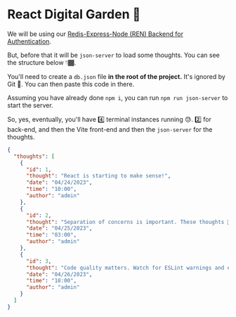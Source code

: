# React Digital Garden 💭

We will be using our [Redis-Express-Node (REN) Backend for Authentication](https://github.com/Kodeden/basic-auth-backend).

But, before that it will be `json-server` to load some thoughts. You can see the structure below 👇🏾.

You'll need to create a `db.json` file **in the root of the project.** It's ignored by Git 🙈. You can then paste this code in there.

Assuming you have already done `npm i`, you can run `npm run json-server` to start the server.

So, yes, eventually, you'll have 4️⃣ terminal instances running 😓. 2️⃣ for back-end, and then the Vite front-end and then the `json-server` for the thoughts.

```json
{
  "thoughts": [
    {
      "id": 1,
      "thought": "React is starting to make sense!",
      "date": "04/24/2023",
      "time": "10:00",
      "author": "admin"
    },
    {
      "id": 2,
      "thought": "Separation of concerns is important. These thoughts 💭 are being loaded from an API service - not directly from a component!",
      "date": "04/25/2023",
      "time": "03:00",
      "author": "admin"
    },
    {
      "id": 3,
      "thought": "Code quality matters. Watch for ESLint warnings and errors 🚨.",
      "date": "04/26/2023",
      "time": "18:00",
      "author": "admin"
    }
  ]
}
```
